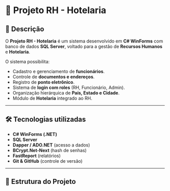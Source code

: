 # 🏨 Projeto RH - Hotelaria

## 📌 Descrição
O **Projeto RH - Hotelaria** é um sistema desenvolvido em **C# WinForms** com banco de dados **SQL Server**, voltado para a gestão de **Recursos Humanos** e **Hotelaria**.  

O sistema possibilita:  
- Cadastro e gerenciamento de **funcionários**.  
- Controle de **documentos e endereços**.  
- Registro de **ponto eletrônico**.  
- Sistema de **login com roles** (RH, Funcionário, Admin).  
- Organização hierárquica de **País, Estado e Cidade**.  
- Módulo de **Hotelaria** integrado ao RH.  

---

## 🛠️ Tecnologias utilizadas
- **C# WinForms (.NET)**  
- **SQL Server**  
- **Dapper / ADO.NET** (acesso a dados)  
- **BCrypt.Net-Next** (hash de senhas)  
- **FastReport** (relatórios)  
- **Git & GitHub** (controle de versão)  

---

## 📂 Estrutura do Projeto
